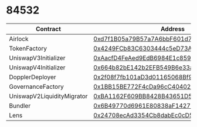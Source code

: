 #  84532
| Contract | Address |
|---|---|
| Airlock | [0xd7f1B05a79B57a7A6bbF601d7d67e511cC341395](https://base-sepolia.blockscout.com/address/0xd7f1B05a79B57a7A6bbF601d7d67e511cC341395) |
| TokenFactory | [0x4249FCb83C6303444c5eD73Acba0EDE4567AF00B](https://base-sepolia.blockscout.com/address/0x4249FCb83C6303444c5eD73Acba0EDE4567AF00B) |
| UniswapV3Initializer | [0xAacfD4FeAed9EdB6984E1c859db0512166fd0109](https://base-sepolia.blockscout.com/address/0xAacfD4FeAed9EdB6984E1c859db0512166fd0109) |
| UniswapV4Initializer | [0x664b82bE142b2EFB549B6e33aC18b6f58bE4D19E](https://base-sepolia.blockscout.com/address/0x664b82bE142b2EFB549B6e33aC18b6f58bE4D19E) |
| DopplerDeployer | [0x2f08f7fb101aD3d01165068Bf97CAae2032eDe8c](https://base-sepolia.blockscout.com/address/0x2f08f7fb101aD3d01165068Bf97CAae2032eDe8c) |
| GovernanceFactory | [0x1BB15BE772F4cDa96cC40402C6DA0Ef57d5C45Bc](https://base-sepolia.blockscout.com/address/0x1BB15BE772F4cDa96cC40402C6DA0Ef57d5C45Bc) |
| UniswapV2LiquidityMigrator | [0xBA1162F609BB8428B43651D5A50912741E8cd26a](https://base-sepolia.blockscout.com/address/0xBA1162F609BB8428B43651D5A50912741E8cd26a) |
| Bundler | [0x6B49770d6961E80838aF14272D57Fa6a5cCAf9c1](https://base-sepolia.blockscout.com/address/0x6B49770d6961E80838aF14272D57Fa6a5cCAf9c1) |
| Lens | [0x24708ecAd3354Cb8dabEc0cD5F317992604D7477](https://base-sepolia.blockscout.com/address/0x24708ecAd3354Cb8dabEc0cD5F317992604D7477) |
